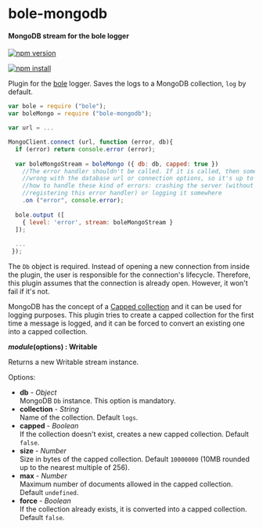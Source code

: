 bole-mongodb
============

#### MongoDB stream for the bole logger ####

[![npm version][npm-version-image]][npm-url]

[![npm install][npm-install-image]][npm-url]

Plugin for the [bole][bole-url] logger. Saves the logs to a MongoDB collection, `log` by default.

```javascript
var bole = require ("bole");
var boleMongo = require ("bole-mongodb");

var url = ...

MongoClient.connect (url, function (error, db){
  if (error) return console.error (error);
  
  var boleMongoStream = boleMongo ({ db: db, capped: true })
    //The error handler shouldn't be called. If it is called, then something is
    //wrong with the database url or connection options, so it's up to you
    //how to handle these kind of errors: crashing the server (without
    //registering this error handler) or logging it somewhere
    .on ("error", console.error);
  
  bole.output ([
    { level: 'error', stream: boleMongoStream }
  ]);
  
  ...
 });
```

The `Db` object is required. Instead of opening a new connection from inside the plugin, the user is responsible for the connection's lifecycle. Therefore, this plugin assumes that the connection is already open. However, it won't fail if it's not.

MongoDB has the concept of a [Capped collection][capped-collection] and it can be used for logging purposes. This plugin tries to create a capped collection for the first time a message is logged, and it can be forced to convert an existing one into a capped collection.

<a name="create"></a>
___module_(options) : Writable__

Returns a new Writable stream instance.

Options:

- __db__ - _Object_  
  MongoDB `Db` instance. This option is mandatory.
- __collection__ - _String_  
  Name of the collection. Default `logs`.
- __capped__ - _Boolean_  
  If the collection doesn't exist, creates a new capped collection. Default `false`.
- __size__ - _Number_  
  Size in bytes of the capped collection. Default `10000000` (10MB rounded up to the nearest multiple of 256).
- __max__ - _Number_  
  Maximum number of documents allowed in the capped collection. Default `undefined`.
- __force__ - _Boolean_  
  If the collection already exists, it is converted into a capped collection. Default `false`.

[npm-version-image]: http://img.shields.io/npm/v/bole-mongodb.svg
[npm-install-image]: https://nodei.co/npm/bole-mongodb.png?mini=true
[npm-url]: https://npmjs.org/package/bole-mongodb
[bole-url]: https://github.com/rvagg/bole
[capped-collection]: http://docs.mongodb.org/manual/core/capped-collections
